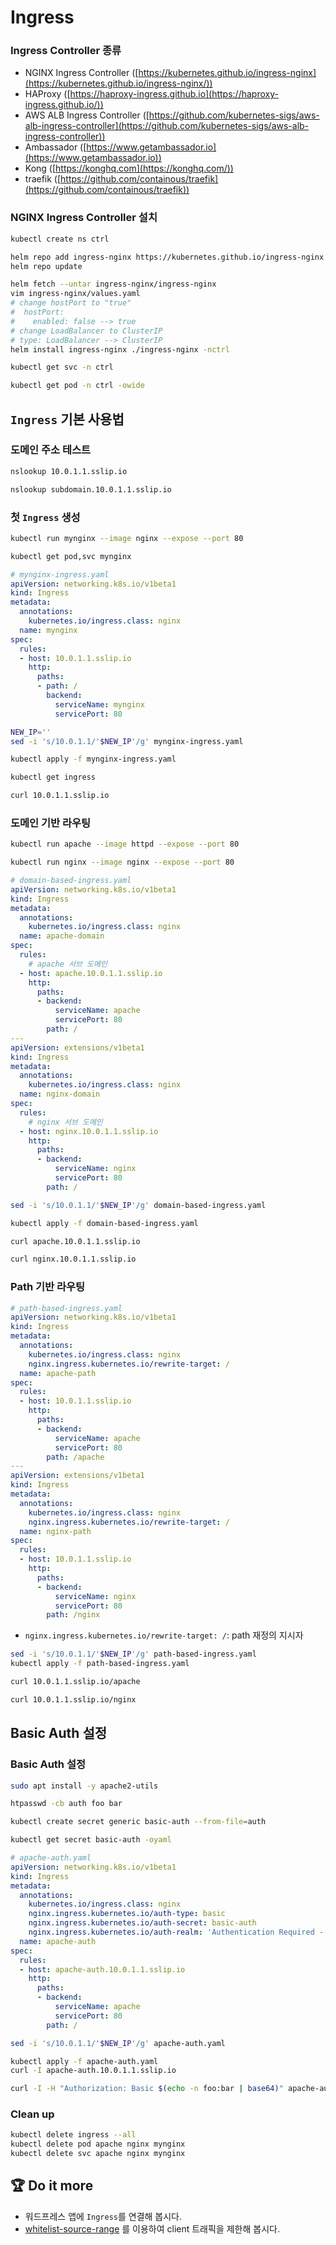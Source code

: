 # Ingress

### Ingress Controller 종류

- NGINX Ingress Controller ([https://kubernetes.github.io/ingress-nginx](https://kubernetes.github.io/ingress-nginx/))
- HAProxy ([https://haproxy-ingress.github.io](https://haproxy-ingress.github.io/))
- AWS ALB Ingress Controller ([https://github.com/kubernetes-sigs/aws-alb-ingress-controller](https://github.com/kubernetes-sigs/aws-alb-ingress-controller))
- Ambassador ([https://www.getambassador.io](https://www.getambassador.io))
- Kong ([https://konghq.com](https://konghq.com/))
- traefik ([https://github.com/containous/traefik](https://github.com/containous/traefik))

### NGINX Ingress Controller 설치

```bash
kubectl create ns ctrl

helm repo add ingress-nginx https://kubernetes.github.io/ingress-nginx
helm repo update

helm fetch --untar ingress-nginx/ingress-nginx
vim ingress-nginx/values.yaml
# change hostPort to "true"
#  hostPort:
#    enabled: false --> true
# change LoadBalancer to ClusterIP
# type: LoadBalancer --> ClusterIP
helm install ingress-nginx ./ingress-nginx -nctrl
```

```bash
kubectl get svc -n ctrl

kubectl get pod -n ctrl -owide
```

## `Ingress` 기본 사용법

### 도메인 주소 테스트

```bash
nslookup 10.0.1.1.sslip.io
```

```bash
nslookup subdomain.10.0.1.1.sslip.io
```


### 첫 `Ingress` 생성


```bash
kubectl run mynginx --image nginx --expose --port 80

kubectl get pod,svc mynginx
```

```yaml
# mynginx-ingress.yaml
apiVersion: networking.k8s.io/v1beta1
kind: Ingress
metadata:
  annotations:
    kubernetes.io/ingress.class: nginx
  name: mynginx
spec:
  rules:
  - host: 10.0.1.1.sslip.io
    http:
      paths:
      - path: /
        backend:
          serviceName: mynginx
          servicePort: 80
```

```bash
NEW_IP=''
sed -i 's/10.0.1.1/'$NEW_IP'/g' mynginx-ingress.yaml

kubectl apply -f mynginx-ingress.yaml

kubectl get ingress

curl 10.0.1.1.sslip.io
```


### 도메인 기반 라우팅

```bash
kubectl run apache --image httpd --expose --port 80

kubectl run nginx --image nginx --expose --port 80
```

```yaml
# domain-based-ingress.yaml
apiVersion: networking.k8s.io/v1beta1
kind: Ingress
metadata:
  annotations:
    kubernetes.io/ingress.class: nginx
  name: apache-domain
spec:
  rules:
    # apache 서브 도메인
  - host: apache.10.0.1.1.sslip.io
    http:
      paths:
      - backend:
          serviceName: apache
          servicePort: 80
        path: /
---  
apiVersion: extensions/v1beta1
kind: Ingress
metadata:
  annotations:
    kubernetes.io/ingress.class: nginx
  name: nginx-domain
spec:
  rules:
    # nginx 서브 도메인
  - host: nginx.10.0.1.1.sslip.io
    http:
      paths:
      - backend:
          serviceName: nginx
          servicePort: 80
        path: /
```


```bash
sed -i 's/10.0.1.1/'$NEW_IP'/g' domain-based-ingress.yaml

kubectl apply -f domain-based-ingress.yaml

curl apache.10.0.1.1.sslip.io

curl nginx.10.0.1.1.sslip.io
```


### Path 기반 라우팅

```yaml
# path-based-ingress.yaml
apiVersion: networking.k8s.io/v1beta1
kind: Ingress
metadata:
  annotations:
    kubernetes.io/ingress.class: nginx
    nginx.ingress.kubernetes.io/rewrite-target: / 
  name: apache-path
spec:
  rules:
  - host: 10.0.1.1.sslip.io
    http:
      paths:
      - backend:
          serviceName: apache
          servicePort: 80
        path: /apache
---  
apiVersion: extensions/v1beta1
kind: Ingress
metadata:
  annotations:
    kubernetes.io/ingress.class: nginx
    nginx.ingress.kubernetes.io/rewrite-target: / 
  name: nginx-path
spec:
  rules:
  - host: 10.0.1.1.sslip.io
    http:
      paths:
      - backend:
          serviceName: nginx
          servicePort: 80
        path: /nginx
```

- `nginx.ingress.kubernetes.io/rewrite-target: /`: path 재정의 지시자

```bash
sed -i 's/10.0.1.1/'$NEW_IP'/g' path-based-ingress.yaml
kubectl apply -f path-based-ingress.yaml

curl 10.0.1.1.sslip.io/apache

curl 10.0.1.1.sslip.io/nginx
```

## Basic Auth 설정

### Basic Auth 설정

```bash
sudo apt install -y apache2-utils

htpasswd -cb auth foo bar

kubectl create secret generic basic-auth --from-file=auth

kubectl get secret basic-auth -oyaml
```

```yaml
# apache-auth.yaml
apiVersion: networking.k8s.io/v1beta1
kind: Ingress
metadata:
  annotations:
    kubernetes.io/ingress.class: nginx
    nginx.ingress.kubernetes.io/auth-type: basic
    nginx.ingress.kubernetes.io/auth-secret: basic-auth
    nginx.ingress.kubernetes.io/auth-realm: 'Authentication Required - foo'
  name: apache-auth
spec:
  rules:
  - host: apache-auth.10.0.1.1.sslip.io
    http:
      paths:
      - backend:
          serviceName: apache
          servicePort: 80
        path: /
```

```bash
sed -i 's/10.0.1.1/'$NEW_IP'/g' apache-auth.yaml

kubectl apply -f apache-auth.yaml
curl -I apache-auth.10.0.1.1.sslip.io

curl -I -H "Authorization: Basic $(echo -n foo:bar | base64)" apache-auth.10.0.1.1.sslip.io
```


### Clean up

```bash
kubectl delete ingress --all
kubectl delete pod apache nginx mynginx
kubectl delete svc apache nginx mynginx
```


## :trophy: Do it more

- 워드프레스 앱에 `Ingress`를 연결해 봅시다.
- [whitelist-source-range](https://kubernetes.github.io/ingress-nginx/user-guide/nginx-configuration/annotations/#whitelist-source-range) 를 이용하여 client 트래픽을 제한해 봅시다.

